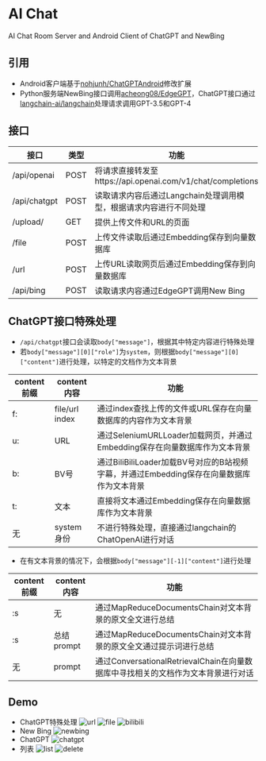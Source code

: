 # AI Chat
 AI Chat Room Server and Android Client of ChatGPT and NewBing
 
## 引用
- Android客户端基于[nohjunh/ChatGPTAndroid](https://github.com/nohjunh/ChatGPTAndroid)修改扩展
- Python服务端NewBing接口调用[acheong08/EdgeGPT](https://github.com/acheong08/EdgeGPT)，ChatGPT接口通过[langchain-ai/langchain](https://github.com/langchain-ai/langchain)处理请求调用GPT-3.5和GPT-4

## 接口
| 接口 | 类型 | 功能 |
| - | - | - |
| /api/openai | POST | 将请求直接转发至https://api.openai.com/v1/chat/completions |
| /api/chatgpt | POST | 读取请求内容后通过Langchain处理调用模型，根据请求内容进行不同处理 |
| /upload/ | GET | 提供上传文件和URL的页面 |
| /file | POST | 上传文件读取后通过Embedding保存到向量数据库 |
| /url | POST | 上传URL读取网页后通过Embedding保存到向量数据库 |
| /api/bing | POST | 读取请求内容通过EdgeGPT调用New Bing |

## ChatGPT接口特殊处理
- `/api/chatgpt`接口会读取`body["message"]`，根据其中特定内容进行特殊处理
- 若`body["message"][0]["role"]`为`system`，则根据`body["message"][0]["content"]`进行处理，以特定的文档作为文本背景

| content前缀 | content内容 | 功能 |
| - | - | - |
| f: | file/url index | 通过index查找上传的文件或URL保存在向量数据库的内容作为文本背景
| u: | URL | 通过SeleniumURLLoader加载网页，并通过Embedding保存在向量数据库作为文本背景
| b: | BV号 | 通过BiliBiliLoader加载BV号对应的B站视频字幕，并通过Embedding保存在向量数据库作为文本背景
| t: | 文本 | 直接将文本通过Embedding保存在向量数据库作为文本背景
| 无 | system身份 | 不进行特殊处理，直接通过langchain的ChatOpenAI进行对话

- 在有文本背景的情况下，会根据`body["message"][-1]["content"]`进行处理

| content前缀 | content内容 | 功能 |
| - | - | - |
| :s | 无 | 通过MapReduceDocumentsChain对文本背景的原文全文进行总结
| :s | 总结prompt | 通过MapReduceDocumentsChain对文本背景的原文全文通过提示词进行总结
| 无 | prompt | 通过ConversationalRetrievalChain在向量数据库中寻找相关的文档作为文本背景进行对话

## Demo
- ChatGPT特殊处理
![url](https://user-images.githubusercontent.com/11041174/264720499-0e148715-8a3c-4dcb-980c-1752251e858d.gif)
![file](https://user-images.githubusercontent.com/11041174/264720587-70cef6f8-b4f0-4455-878a-8c89306035c4.gif)
![bilibili](https://user-images.githubusercontent.com/11041174/264720659-6dbe79fb-b9ff-4053-961b-a5e8aaafd597.gif)
- New Bing
![newbing](https://user-images.githubusercontent.com/11041174/242357724-dcdd2c7f-5142-4a64-8b24-bd1ef9aa669a.gif)
- ChatGPT
![chatgpt](https://user-images.githubusercontent.com/11041174/242357734-18332d13-0b4b-44e8-80ea-f4ee1b98adaf.gif)
- 列表
![list](https://user-images.githubusercontent.com/11041174/242357695-06ffdbca-b519-42d3-adec-d46608d3e73e.gif)
![delete](https://user-images.githubusercontent.com/11041174/242357742-a1721fd9-10b4-470e-aaf2-7a103d86ca65.gif)

